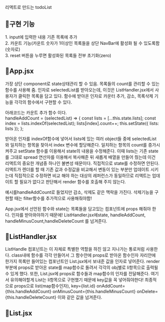 리액트로 만드는 todoList

<h2>📝구현 기능</h2>
  1. input에 입력한 내용 기존 목록에 추가</br>
  2. 카운트 기능(카운트 숫자가 1이상인 목록들을 상단 NavBar에 활성화 될 수 있도록함(숫자로)</br>
  3. reset 버튼을 누루면 활성화된 목록들 전부 초기화(zero)

<h2>📂App.jsx</h2>
  가장 상단 component로 state상태관리 할 수 있음. 
  목록들의 count를 관리할 수 있는 함수를 사용해 줌. 인자로 selectedList를 받아오는데, 이것은 ListHandler.jsx에서 사용자가 클릭한 목록을 담고 있다. 함수에 받아온 인자로 카운터 추가, 감소, 목록삭제 기능을 각각의 함수에서 구현할 수 있다.

아래코드는 카운트 추가 함수 이다.</br>
handleAddCount = (selectedList) => {
        const lists = [...this.state.lists];
        const index = lists.indexOf(selectedList);
        lists[index].count++;
        this.setState({ lists: lists });
    };
    
받아온 인자를 indexOf함수에 넣어서 lists에 있는 여러 object들 중에 selectedList와 일치하는 항목을 찾아서 index 변수에 할당해준다. 일치하는 항목의 count를 증가시켜주고 setState 함수를 이용해서 state의 내용을 수정해준다. 
이때 lists는 기존 state를 그대로 spread 연산자를 이용해서 복사해준 뒤 새롭게 배열을 만들어 줬는데 이건 리액트의 중요한 개념중 하나인 불변성 때문이다. 직접적으로 state를 수정하면 안된다. 리액트가 렌더를 할 때 기존 값과 수정값을 비교해서 변동이 있는 부분만 업데이트 시키는데 직접적으로 수정하면 비교 해야 하는 대상의 레퍼런스가 동일하므로 리액트는 업데이트 할 필요가 없다고 판단해서 render 함수를 호출해 주지 않는다.

예시를handleAddCount로 들었지만 감소, 삭제도 같은 맥락을 가진다. 삭제기능을 구현할 때는 filter함수를 추가적으로 사용해줘야함! 

App.jsx에서 선언된 함수와 state는 목록들을 담고있는 컴포넌트에 props 해줘야 한다. 인자를 받아와야하기 때문에!  ListHandler.jsx에state, handleAddCount, handleMinusCount,handleDeleteCount 를 넘겨준다.

<h2>📂ListHandler.jsx</h2>
ListHandle 컴포넌트는 이 자체로 특별한 역할을 하진 않고 지나가는 통로처럼 사용한다. class내에 함수를 각각 만들어서 그 함수안에 props로 받아온 함수인자 자리안에 한가지 목록만 들어있는 컴포넌트인 List.jsx에서 보내준 값을 인자로 넣어준다. render부분에 props로 받아온 state를 map함수로 돌려서 각각의 obj별로 li항목으로 출력될 수 있게 했다. 또한, List.jsx에 props로 함수들과 map함수의 인자를 전달해준다. 여기서 유의해야할게 List는 li항목으로 구현했기 때문에 key값을 꼭 넣어줘야한다! 최종적으로 props으로 list(map함수인자),  key={list.id} onAddCount={this.handleAddCount} onMinusCount={this.handleMinusCount} onDelete={this.handleDeleteCount} 이와 같은 값을 넘겨준다. 

<h2>📂List.jsx</h2>


